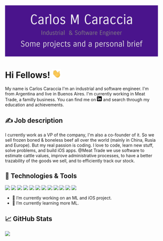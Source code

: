 
![Header](https://raw.githubusercontent.com/carlosmariacaraccia/carlosmariacaraccia/master/intro_frame.png "Header")

# Hi Fellows! <img src="https://raw.githubusercontent.com/carlosmariacaraccia/carlosmariacaraccia/master/wave.gif" width="30px">

My name is Carlos Caraccia I'm an industrial and software engineer. I'm from Argentina and live in Buenos Aires. I'm currently working in Meat Trade, a familly business. You can find me on [![LinkedIn][3.2]][3] and search through my education and achievements.

## &#x270d; Job description
I currently work as a VP of the company, I'm also a co-founder of it. So we sell frozen boned & boneless beef all over the world (mainly in China, Rusia and Europe). But my real passion is coding. I love to code, learn new stuff, solve problems, and build iOS apps. @Meat Trade we use software to estimate cattle values, improve administrative processes, to have a better trazability of the goods we sell, and to efficiently track our stock.

## 🔧 Technologies & Tools
![](https://img.shields.io/badge/OS-macOS-informational?style=flat&logo=macos&logoColor=white&color=4a148c)
![](https://img.shields.io/badge/Editor-Xcode-informational?style=flat&logo=Xcode&idea&logoColor=white&color=4a148c)
![](https://img.shields.io/badge/Editor-PyCharm-informational?style=flat&logo=PyCharm&idea&logoColor=white&color=4a148c)
![](https://img.shields.io/badge/Editor-Jupyter-informational?style=flat&logo=jupyter&idea&logoColor=white&color=4a148c)
![](https://img.shields.io/badge/Code-Swift-informational?style=flat&logo=swift&logoColor=white&color=4a148c)
![](https://img.shields.io/badge/Code-Python-informational?style=flat&logo=python&logoColor=white&color=4a148c)
![](https://img.shields.io/badge/Code-ObjectiveC-informational?style=flat&logo=objectivec&logoColor=white&color=4a148c)
![](https://img.shields.io/badge/Code-C-informational?style=flat&logo=C&logoColor=white&color=4a148c)
![](https://img.shields.io/badge/Shell-Bash-informational?style=flat&logo=gnu-bash&logoColor=white&color=4a148c)
![](https://img.shields.io/badge/Tool-Turicreate-informational?style=flat&logo=turi&logoColor=white&color=4a148c)
![](https://img.shields.io/badge/Tool-Tensorflow-informational?style=flat&logo=tensorflow&logoColor=white&color=4a148c)
![](https://img.shields.io/badge/Tool-Realm-informational?style=flat&logo=realm&logoColor=white&color=4a148c)


<!-- icons without padding -->

[3.2]: https://raw.githubusercontent.com/carlosmariacaraccia/carlosmariacaraccia/master/linkedin-3-16.png (LinkedIn icon without padding)

<!-- links to your social media accounts -->

[2]: https://github.com/carlosmariacaraccia
[3]: https://www.linkedin.com/in/carlos-maria-caraccia-380ab9128/n/

- 🔭 I’m currently working on an ML and iOS project.
- 🌱 I’m currently learning more ML. 

## &#x1f4c8; GitHub Stats

<a href="https://github.com/carlosmariacaraccia/carlosmariacaraccia">
  <img align="center" src="https://github-readme-stats.vercel.app/api/top-langs/?username=carlosmariacaraccia&hide=java,html&title_color=ffffff&text_color=c9cacc&icon_color=ffffff&bg_color=4a148c" />
</a>


<!--
**carlosmariacaraccia/carlosmariacaraccia** is a ✨ _special_ ✨ repository because its `README.md` (this file) appears on your GitHub profile.

Here are some ideas to get you started:

- 🔭 I’m currently working on ...
- 🌱 I’m currently learning ...
- 👯 I’m looking to collaborate on ...
- 🤔 I’m looking for help with ...
- 💬 Ask me about ...
- 📫 How to reach me: ...
- 😄 Pronouns: ...
- ⚡ Fun fact: ...
-->
